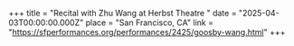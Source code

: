 +++
title = "Recital with Zhu Wang at Herbst Theatre "
date = "2025-04-03T00:00:00.000Z"
place = "San Francisco, CA"
link = "https://sfperformances.org/performances/2425/goosby-wang.html"
+++

